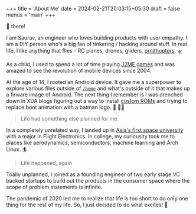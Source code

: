 +++
title = 'About Me'
date = 2024-02-21T20:03:15+05:30
draft = false
menus = 'main'
+++

:wave: there!

I am Saurav, an engineer who loves building products with user empathy. I am a DIY person who's a big fan of tinkering / hacking around stuff. In real life, I like anything that flies - RC planes, drones, gliders, [ornithopters](https://en.wikipedia.org/wiki/Ornithopter). 🛸

As a child, I used to spend a lot of time playing [J2ME games](https://phoneky.com/games/) and was amazed to see the revolution of mobile devices since 2004.

At the age of 14, I rooted an Android device. It gave me a superpower to explore various files outside of [`/home`](https://man7.org/linux/man-pages/man7/file-hierarchy.7.html) and what's outside of it that makes up a firware image of Android. The next thing I remember is I was drenched down in XDA blogs figuring out a way to install [custom ROMs](https://www.xda-developers.com/history-of-lineageos/) and trying to replace boot animation with a batman logo. :bat: :superhero_man:

> Life had something else planned for me.

In a completely unrelated way, I landed up in [Asia's first space university](https://www.isro.gov.in/iist.html) with a major in Flight Electronics. In college, my curiousity took me to places like aerodynamics, semiconductors, machine learning and Arch Linux. :surfer:

> Life happened, again

Toally unplanned, I joined as a founding engineer of two early stage VC backed startups to build out the products in the consumer space where the scope of problem statements is infinite.

The pandemic of 2020 led me to realize that life is too short to do only one thing for the rest of my life. So, I just decided to do what excites! :rocket:
